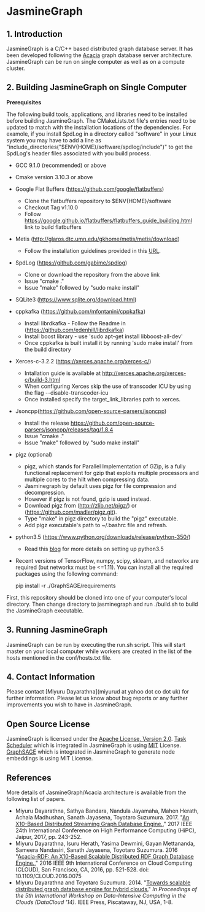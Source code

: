 # JasmineGraph

## 1. Introduction
JasmineGraph is a C/C++ based distributed graph database server. It has been developed following the [Acacia](https://github.com/miyurud/Acacia) graph database server architecture. JasmineGraph can be run on single computer as well as on a compute cluster.

## 2. Building JasmineGraph on Single Computer
**Prerequisites**

The following build tools, applications, and libraries need to be installed before building JasmineGraph. The CMakeLists.txt file's entries need to be updated to match with the installation locations of the dependencies. For examole, if you install SpdLog in a directory called "software" in your Linux system you may have to add a line as "include_directories("$ENV{HOME}/software/spdlog/include")" to get the SpdLog's header files associated with you build process.

- GCC 9.1.0 (recommended) or above
- Cmake version 3.10.3 or above
- Google Flat Buffers (https://github.com/google/flatbuffers)
    - Clone the flatbuffers repository to $ENV{HOME}/software
    - Checkout Tag v1.10.0
    - Follow https://google.github.io/flatbuffers/flatbuffers_guide_building.html link to build flatbuffers
- Metis (http://glaros.dtc.umn.edu/gkhome/metis/metis/download)
    - Follow the installation guidelines provided in this [URL](http://glaros.dtc.umn.edu/gkhome/metis/metis/download).
- SpdLog (https://github.com/gabime/spdlog)
    - Clone or download the repository from the above link
    - Issue "cmake ."
    - Issue "make" followed by "sudo make install"
- SQLite3 (https://www.sqlite.org/download.html)
- cppkafka (https://github.com/mfontanini/cppkafka)
    - Install librdkafka - Follow the Readme in (https://github.com/edenhill/librdkafka)
    - Install boost library - use 'sudo apt-get install libboost-all-dev'
    - Once cppkafka is built install it by running 'sudo make install' from the build directory
- Xerces-c-3.2.2 (https://xerces.apache.org/xerces-c/)
    - Intallation guide is available at http://xerces.apache.org/xerces-c/build-3.html
    - When configuring Xerces skip the use of transcoder ICU by using the flag --disable-transcoder-icu
    - Once installed specify the target_link_libraries path to xerces.
- Jsoncpp(https://github.com/open-source-parsers/jsoncpp)
    - Install the release https://github.com/open-source-parsers/jsoncpp/releases/tag/1.8.4
    - Issue "cmake ."
    - Issue "make" followed by "sudo make install"
- pigz (optional)
    - pigz, which stands for Parallel Implementation of GZip, is a fully functional
      replacement for gzip that exploits multiple processors and multiple cores to
      the hilt when compressing data.
    - Jasminegraph by default uses pigz for file compression and decompression.
    - However if pigz is not found, gzip is used instead.
    - Download pigz from (http://zlib.net/pigz/) or (https://github.com/madler/pigz.git).
    - Type "make" in pigz directory to build the "pigz" executable. 
    - Add pigz executable's path to ~/.bashrc file and refresh.
- python3.5 (https://www.python.org/downloads/release/python-350/)
    - Read this [blog](https://passingcuriosity.com/2015/installing-python-from-source/) for more details on setting up python3.5
- Recent versions of TensorFlow, numpy, scipy, sklearn, and networkx are required (but networkx must be <=1.11). You can install all the required packages using the following command:

   pip install -r ./GraphSAGE/requirements

First, this repository should be cloned into one of your computer's local directory. Then change directory to jasminegraph and run ./build.sh to build the JasmineGraph executable.

## 3. Running JasmineGraph
JasmineGraph can be run by executing the run.sh script. This will start master on your local computer while workers are created in the list of the hosts mentioned in the conf/hosts.txt file.

## 4. Contact Information

Please contact [Miyuru Dayarathna](miyurud at yahoo dot co dot uk) for further information. Please let us know about bug reports or any further improvements you wish to have in JasmineGraph.

## Open Source License
JasmineGraph is licensed under the [Apache License, Version 2.0](http://www.apache.org/licenses/LICENSE-2.0).
[Task Scheduler](https://github.com/Bosma/Scheduler) which is integrated in JasmineGraph is using [MIT](https://opensource.org/licenses/MIT) License.
[GraphSAGE](https://github.com/williamleif/GraphSAGE/)  which is integrated in JasmineGraph to generate node embeddings is using MIT License.

## References
More details of JasmineGraph/Acacia architecture is available from the following list of papers.

- Miyuru Dayarathna, Sathya Bandara, Nandula Jayamaha, Mahen Herath, Achala Madhushan, Sanath Jayasena, Toyotaro Suzumura. 2017. "[An X10-Based Distributed Streaming Graph Database Engine.](https://doi.org/10.1109/HiPC.2017.00036)," 2017 IEEE 24th International Conference on High Performance Computing (HiPC), Jaipur, 2017, pp. 243-252.
- Miyuru Dayarathna, Isuru Herath, Yasima Dewmini, Gayan Mettananda, Sameera Nandasiri, Sanath Jayasena, Toyotaro Suzumura. 2016 "[Acacia-RDF: An X10-Based Scalable Distributed RDF Graph Database Engine.](https://doi.org/10.1109/CLOUD.2016.0075)," 2016 IEEE 9th International Conference on Cloud Computing (CLOUD), San Francisco, CA, 2016, pp. 521-528.
doi: 10.1109/CLOUD.2016.0075
- Miyuru Dayarathna and Toyotaro Suzumura. 2014. "[Towards scalable distributed graph database engine for hybrid clouds.](http://dx.doi.org/10.1109/DataCloud.2014.9)" *In Proceedings of the 5th International Workshop on Data-Intensive Computing in the Clouds (DataCloud '14).* IEEE Press, Piscataway, NJ, USA, 1-8.
